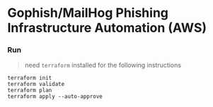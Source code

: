 # Gophish/MailHog Phishing Infrastructure Automation (AWS)

### Run

> need `terraform` installed for the following instructions

```
terraform init
terraform validate
terraform plan
terraform apply --auto-approve
```
